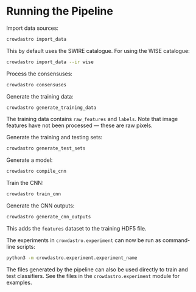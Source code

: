 # Running the Pipeline

Import data sources:

```bash
crowdastro import_data
```
This by default uses the SWIRE catalogue. For using the WISE catalogue:
```bash
crowdastro import_data --ir wise
```

Process the consensuses:

```bash
crowdastro consensuses
```

Generate the training data:

```bash
crowdastro generate_training_data
```

The training data contains `raw_features` and `labels`. Note that image features have not been processed &mdash; these are raw pixels.

Generate the training and testing sets:

```bash
crowdastro generate_test_sets
```

Generate a model:

```bash
crowdastro compile_cnn
```

Train the CNN:

```bash
crowdastro train_cnn
```

Generate the CNN outputs:

```bash
crowdastro generate_cnn_outputs
```

This adds the `features` dataset to the training HDF5 file.

The experiments in `crowdastro.experiment` can now be run as command-line scripts:

```bash
python3 -m crowdastro.experiment.experiment_name
```

The files generated by the pipeline can also be used directly to train and test
classifiers. See the files in the `crowdastro.experiment` module for examples.
